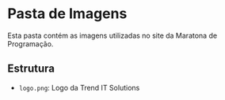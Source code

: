 # Pasta de Imagens

Esta pasta contém as imagens utilizadas no site da Maratona de Programação.

## Estrutura

- `logo.png`: Logo da Trend IT Solutions